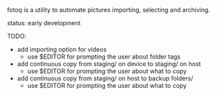 fotoq is a utility to automate pictures importing, selecting and archiving.

status: early development

TODO:
  - add importing option for videos
      - use $EDITOR for prompting the user about folder tags
  - add continuous copy from staging/ on device to staging/ on host
      - use $EDITOR for prompting the user about what to copy
  - add continuous copy from staging/ on host to backup folders/
      - use $EDITOR for prompting the user about what to copy

